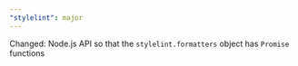```yaml
---
"stylelint": major
---
```


Changed: Node.js API so that the `stylelint.formatters` object has `Promise` functions
